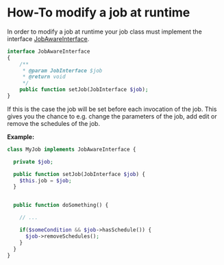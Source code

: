 How-To modify a job at runtime
===================================

In order to modify a job at runtime your job class must implement the interface [JobAwareInterface](../Job/JobAwareInterface.php).

```php
interface JobAwareInterface
{
    /**
     * @param JobInterface $job
     * @return void
     */
    public function setJob(JobInterface $job);
}
```

If this is the case the job will be set before each invocation of the job. This gives you the chance to e.g. change the parameters of the job, add edit or remove the schedules of the job.

__Example:__

```php
class MyJob implements JobAwareInterface {

  private $job;

  public function setJob(JobInterface $job) {
    $this.job = $job;
  }


  public function doSomething() {

    // ...

    if($someCondition && $job->hasSchedule()) {
      $job->removeSchedules();
    }
  }
}
```
